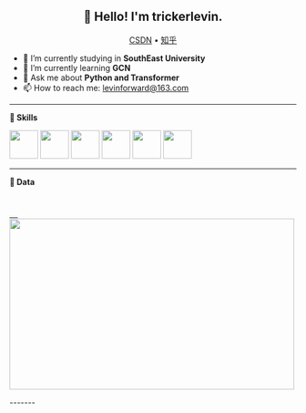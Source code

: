 <h2 align="center">👋 Hello! I'm trickerlevin.</h2>
<p align="center">
  <a href="https://blog.csdn.net/good18Levin?type=blog">CSDN</a> •
  <a href="https://www.zhihu.com/people/yang-luo-hao-ka">知乎</a>
</p>


- 🔭 I’m currently studying in **SouthEast University**
- 🌱 I’m currently learning **GCN**
- 💬 Ask me about **Python and Transformer**
- 📫 How to reach me: levinforward@163.com

-------

**📝 Skills**
<!--START:Skills-->
<code><img height="50" src="https://simpleicons.org/icons/mysql.svg"></code>
<code><img height="50" src="https://cdn.jsdelivr.net/npm/simple-icons@v5/icons/tensorflow.svg"></code>
<code><img height="50" src="https://cdn.jsdelivr.net/npm/simple-icons@v5/icons/pytorch.svg"></code>
<code><img height="50" src="https://cdn.jsdelivr.net/npm/simple-icons@v5/icons/python.svg"></code>
<code><img height="50" src="https://cdn.jsdelivr.net/npm/simple-icons@v5/icons/java.svg"></code>
<code><img height="50" src="https://cdn.jsdelivr.net/npm/simple-icons@v5/icons/vuedotjs.svg"></code>
<!--END:Skills-->

-------
**📝 Data**
<!--START:Skills-->
<code>
<a href="https://github.com/anuraghazra/github-readme-stats">
  <img align="center" height="300" width="500" src="https://github-readme-stats.vercel.app/api?username=trickerlevin&show_icons=true&theme=dark"/>
</a>
</code>
<!--END:Skills-->
-------

